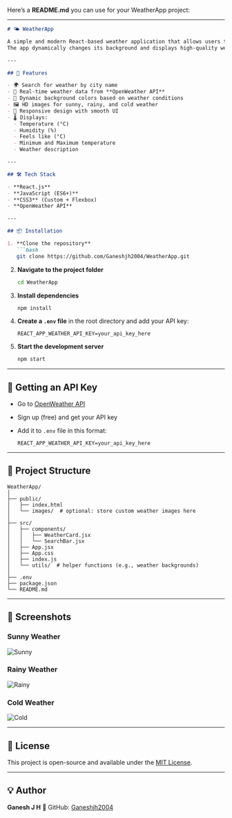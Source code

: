 Here’s a **README.md** you can use for your WeatherApp project:

---

````markdown
# 🌤️ WeatherApp

A simple and modern React-based weather application that allows users to search for current weather details of any city using the OpenWeather API.  
The app dynamically changes its background and displays high-quality weather images based on the current weather conditions (sunny, rainy, or cold).

---

## 🚀 Features

- 🌍 Search for weather by city name  
- 📡 Real-time weather data from **OpenWeather API**  
- 🎨 Dynamic background colors based on weather conditions  
- 🖼️ HD images for sunny, rainy, and cold weather  
- 📱 Responsive design with smooth UI  
- 🌡️ Displays:
  - Temperature (°C)
  - Humidity (%)
  - Feels like (°C)
  - Minimum and Maximum temperature
  - Weather description

---

## 🛠️ Tech Stack

- **React.js**
- **JavaScript (ES6+)**
- **CSS3** (Custom + Flexbox)
- **OpenWeather API**

---

## 📦 Installation

1. **Clone the repository**
   ```bash
   git clone https://github.com/Ganeshjh2004/WeatherApp.git
````

2. **Navigate to the project folder**

   ```bash
   cd WeatherApp
   ```

3. **Install dependencies**

   ```bash
   npm install
   ```

4. **Create a `.env` file** in the root directory and add your API key:

   ```
   REACT_APP_WEATHER_API_KEY=your_api_key_here
   ```

5. **Start the development server**

   ```bash
   npm start
   ```

---

## 🔑 Getting an API Key

* Go to [OpenWeather API](https://openweathermap.org/api)
* Sign up (free) and get your API key
* Add it to `.env` file in this format:

  ```
  REACT_APP_WEATHER_API_KEY=your_api_key_here
  ```

---

## 📂 Project Structure

```
WeatherApp/
│
├── public/
│   ├── index.html
│   └── images/  # optional: store custom weather images here
│
├── src/
│   ├── components/
│   │   ├── WeatherCard.jsx
│   │   └── SearchBar.jsx
│   ├── App.jsx
│   ├── App.css
│   ├── index.js
│   └── utils/  # helper functions (e.g., weather backgrounds)
│
├── .env
├── package.json
└── README.md
```

---

## 📸 Screenshots

### **Sunny Weather**
![Sunny](https://images.unsplash.com/photo-1502082553048-f009c37129b9?auto=format&fit=crop&w=800&q=80)

### **Rainy Weather**
![Rainy](https://images.unsplash.com/photo-1508669599492-fd102379df98?q=80&w=1170&auto=format&fit=crop&ixlib=rb-4.1.0&ixid=M3wxMjA3fDB8MHxwaG90by1wYWdlfHx8fGVufDB8fHx8fA%3D%3D)

### **Cold Weather**
![Cold](https://images.unsplash.com/photo-1445543949571-ffc3e0e2f55e?q=80&w=1169&auto=format&fit=crop&ixlib=rb-4.1.0&ixid=M3wxMjA3fDB8MHxwaG90by1wYWdlfHx8fGVufDB8fHx8fA%3D%3D)


---

## 📜 License

This project is open-source and available under the [MIT License](LICENSE).

---

## 💡 Author

**Ganesh J H**
🔗 GitHub: [Ganeshjh2004](https://github.com/Ganeshjh2004)






